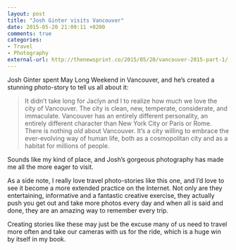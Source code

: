 ```yaml
---
layout: post
title: "Josh Ginter visits Vancouver"
date: 2015-05-20 21:09:11 +0200
comments: true
categories: 
- Travel
- Photography
external-url: http://thenewsprint.co/2015/05/20/vancouver-2015-part-1/
---
```


Josh Ginter spent May Long Weekend in Vancouver, and he’s created a stunning photo-story to tell us all about it:

> It didn’t take long for Jaclyn and I to realize how much we love the city of Vancouver. The city is clean, new, temperate, considerate, and immaculate. Vancouver has an entirely different personality, an entirely different character than New York City or Paris or Rome. There is nothing _old_ about Vancouver. It’s a city willing to embrace the ever-evolving way of human life, both as a cosmopolitan city and as a habitat for millions of people.

Sounds like my kind of place, and Josh’s gorgeous photography has made me all the more eager to visit.

As a side note, I really love travel photo-stories like this one, and I’d love to see it become a more extended practice on the Internet. Not only are they entertaining, informative and a fantastic creative exercise, they actually push you get out and take more photos every day and when all is said and done, they are an amazing way to remember every trip. 

Creating stories like these may just be the excuse many of us need to travel more often and take our cameras with us for the ride, which is a huge win by itself in my book.